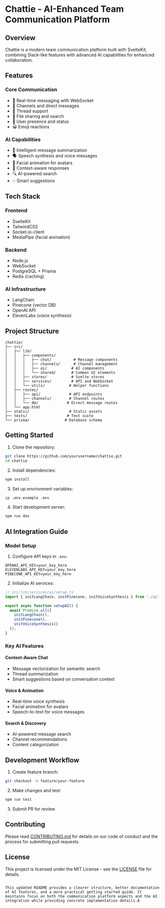 # Chattie - AI-Enhanced Team Communication Platform

## Overview
Chattie is a modern team communication platform built with SvelteKit, combining Slack-like features with advanced AI capabilities for enhanced collaboration.

## Features

### Core Communication
- 💬 Real-time messaging with WebSocket
- 📂 Channels and direct messages
- 🧵 Thread support
- 📎 File sharing and search
- 👋 User presence and status
- 😀 Emoji reactions

### AI Capabilities
- 🤖 Intelligent message summarization
- 🗣️ Speech synthesis and voice messages
- 👤 Facial animation for avatars
- 🎯 Context-aware responses
- 🔍 AI-powered search
- 💡 Smart suggestions

## Tech Stack

### Frontend
- SvelteKit
- TailwindCSS
- Socket.io-client
- MediaPipe (facial animation)

### Backend
- Node.js
- WebSocket
- PostgreSQL + Prisma
- Redis (caching)

### AI Infrastructure
- LangChain
- Pinecone (vector DB)
- OpenAI API
- ElevenLabs (voice synthesis)

## Project Structure
```
chattie/
├── src/
│   ├── lib/
│   │   ├── components/
│   │   │   ├── chat/          # Message components
│   │   │   ├── channels/      # Channel management
│   │   │   ├── ai/           # AI components
│   │   │   └── shared/       # Common UI elements
│   │   ├── stores/           # Svelte stores
│   │   ├── services/         # API and WebSocket
│   │   └── utils/           # Helper functions
│   ├── routes/
│   │   ├── api/             # API endpoints
│   │   ├── channels/        # Channel routes
│   │   └── dm/             # Direct message routes
│   └── app.html
├── static/                  # Static assets
├── tests/                  # Test suite
└── prisma/                # Database schema
```

## Getting Started

1. Clone the repository:
```bash
git clone https://github.com/yourusername/chattie.git
cd chattie
```

2. Install dependencies:
```bash
npm install
```

3. Set up environment variables:
```bash
cp .env.example .env
```

4. Start development server:
```bash
npm run dev
```

## AI Integration Guide

### Model Setup
1. Configure API keys in `.env`:
```env
OPENAI_API_KEY=your_key_here
ELEVENLABS_API_KEY=your_key_here
PINECONE_API_KEY=your_key_here
```

2. Initialize AI services:
```typescript
// src/lib/services/ai/setup.ts
import { initLangChain, initPinecone, initVoiceSynthesis } from './ai';

export async function setupAI() {
  await Promise.all([
    initLangChain(),
    initPinecone(),
    initVoiceSynthesis()
  ]);
}
```

### Key AI Features

#### Context-Aware Chat
- Message vectorization for semantic search
- Thread summarization
- Smart suggestions based on conversation context

#### Voice & Animation
- Real-time voice synthesis
- Facial animation for avatars
- Speech-to-text for voice messages

#### Search & Discovery
- AI-powered message search
- Channel recommendations
- Content categorization

## Development Workflow

1. Create feature branch:
```bash
git checkout -b feature/your-feature
```

2. Make changes and test:
```bash
npm run test
```

3. Submit PR for review

## Contributing
Please read [CONTRIBUTING.md](CONTRIBUTING.md) for details on our code of conduct and the process for submitting pull requests.

## License
This project is licensed under the MIT License - see the [LICENSE](LICENSE) file for details.
```

This updated README provides a clearer structure, better documentation of AI features, and a more practical getting started guide. It maintains focus on both the communication platform aspects and the AI integration while providing concrete implementation details.Â